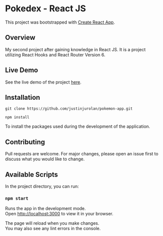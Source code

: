 # Pokedex - React JS

This project was bootstrapped with [Create React App](https://github.com/facebook/create-react-app).

## Overview

My second project after gaining knowledge in React JS. It is a project utilizing React Hooks and React Router Version 6. 

## Live Demo
See the live demo of the project [here](https://justinjurolan.github.io/pokemon-app/).

## Installation

```
git clone https://github.com/justinjurolan/pokemon-app.git
```
```
npm install
```
To install the packages used during the development of the application.

## Contributing

Pull requests are welcome. For major changes, please open an issue first to discuss what you would like to change.

## Available Scripts

In the project directory, you can run:

### `npm start`

Runs the app in the development mode.\
Open [http://localhost:3000](http://localhost:3000) to view it in your browser.

The page will reload when you make changes.\
You may also see any lint errors in the console.
